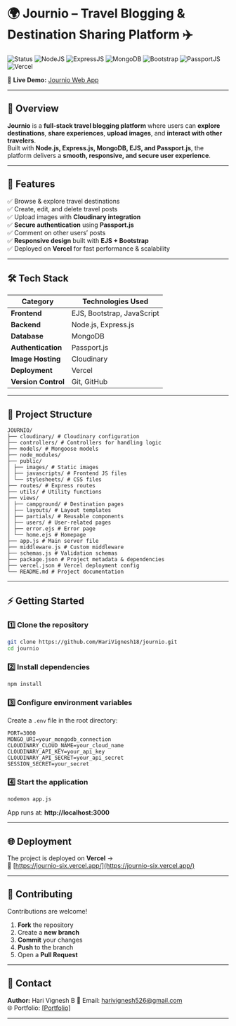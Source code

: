 
# 🌍 Journio – Travel Blogging & Destination Sharing Platform ✈️

![Status](https://img.shields.io/badge/Status-Live-brightgreen?style=for-the-badge)
![NodeJS](https://img.shields.io/badge/Node.js-339933?style=for-the-badge&logo=node.js&logoColor=white)
![ExpressJS](https://img.shields.io/badge/Express.js-000000?style=for-the-badge&logo=express&logoColor=white)
![MongoDB](https://img.shields.io/badge/MongoDB-4EA94B?style=for-the-badge&logo=mongodb&logoColor=white)
![Bootstrap](https://img.shields.io/badge/Bootstrap-7952B3?style=for-the-badge&logo=bootstrap&logoColor=white)
![PassportJS](https://img.shields.io/badge/Passport.js-34E27A?style=for-the-badge&logo=passport&logoColor=black)
![Vercel](https://img.shields.io/badge/Deployed%20on-Vercel-black?style=for-the-badge&logo=vercel&logoColor=white)

🔗 **Live Demo:** [Journio Web App](https://journio-six.vercel.app/)

---

## 📖 Overview

**Journio** is a **full-stack travel blogging platform** where users can **explore destinations**, **share experiences**, **upload images**, and **interact with other travelers**.  
Built with **Node.js, Express.js, MongoDB, EJS, and Passport.js**, the platform delivers a **smooth, responsive, and secure user experience**.

---

## 🚀 Features

✅ Browse & explore travel destinations  
✅ Create, edit, and delete travel posts  
✅ Upload images with **Cloudinary integration**  
✅ **Secure authentication** using **Passport.js**  
✅ Comment on other users’ posts  
✅ **Responsive design** built with **EJS + Bootstrap**  
✅ Deployed on **Vercel** for fast performance & scalability  

---

## 🛠 Tech Stack

| **Category**       | **Technologies Used** |
|--------------------|------------------------|
**Frontend**        | EJS, Bootstrap, JavaScript  
**Backend**         | Node.js, Express.js  
**Database**        | MongoDB  
**Authentication**  | Passport.js  
**Image Hosting**   | Cloudinary  
**Deployment**      | Vercel  
**Version Control** | Git, GitHub  

---

## 📂 Project Structure

```
JOURNIO/
├── cloudinary/ # Cloudinary configuration
├── controllers/ # Controllers for handling logic
├── models/ # Mongoose models
├── node_modules/
├── public/
│ ├── images/ # Static images
│ ├── javascripts/ # Frontend JS files
│ └── stylesheets/ # CSS files
├── routes/ # Express routes
├── utils/ # Utility functions
├── views/
│ ├── campground/ # Destination pages
│ ├── layouts/ # Layout templates
│ ├── partials/ # Reusable components
│ ├── users/ # User-related pages
│ ├── error.ejs # Error page
│ └── home.ejs # Homepage
├── app.js # Main server file
├── middleware.js # Custom middleware
├── schemas.js # Validation schemas
├── package.json # Project metadata & dependencies
├── vercel.json # Vercel deployment config
└── README.md # Project documentation
```

---

## ⚡ Getting Started

### 1️⃣ Clone the repository
```bash
git clone https://github.com/HariVignesh18/journio.git
cd journio
```

### 2️⃣ Install dependencies
```bash
npm install
```

### 3️⃣ Configure environment variables  
Create a `.env` file in the root directory:

```env
PORT=3000
MONGO_URI=your_mongodb_connection
CLOUDINARY_CLOUD_NAME=your_cloud_name
CLOUDINARY_API_KEY=your_api_key
CLOUDINARY_API_SECRET=your_api_secret
SESSION_SECRET=your_secret
```

### 4️⃣ Start the application
```bash
nodemon app.js
```
App runs at: **http://localhost:3000**

---

## 🌐 Deployment

The project is deployed on **Vercel** →  
🔗 [https://journio-six.vercel.app/](https://journio-six.vercel.app/)

---


## 🤝 Contributing

Contributions are welcome!  
1. **Fork** the repository  
2. Create a **new branch**  
3. **Commit** your changes  
4. **Push** to the branch  
5. Open a **Pull Request**

---

## 📧 Contact

**Author:** Hari Vignesh B
📩 Email: harivignesh526@gmail.com  
🌐 Portfolio: [\[Portfolio\]](https://harivignesh18.github.io/Portfolio/)

---
